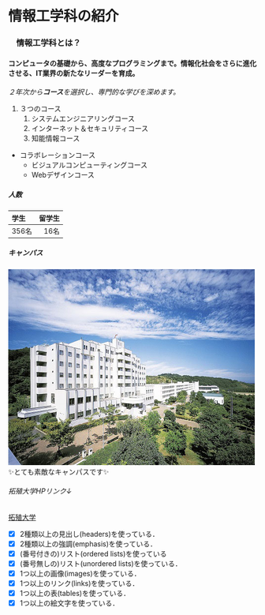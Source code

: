 # 情報工学科の紹介
<!-- Markdown記法を使って学科の紹介ページを作る -->
### 　情報工学科とは？
####  コンピュータの基礎から、高度なプログラミングまで。情報化社会をさらに進化させる、IT業界の新たなリーダーを育成。
*２年次から**コース**を選択し、専門的な学びを深めます。*
1. ３つのコース
   1. システムエンジニアリングコース
   1. インターネット＆セキュリティコース
   1. 知能情報コース
- コラボレーションコース
  - ビジュアルコンピューティングコース
  - Webデザインコース
##### 人数
| 学生 | 留学生 |
|:---|---:|
| 356名 | 16名 |
##### キャンパス
![Takushoku University](hachioji.jpg "八王子国際キャンパス")
:sparkles:とても素敵なキャンパスです:sparkles:
###### 拓殖大学HPリンク↓
[拓殖大学](http://www.takushoku-u.ac.jp "Takushoku University")
<!-- この部分より上に記述を追加して下のチェックボックスで確認する -->
- [x] 2種類以上の見出し(headers)を使っている．
- [x] 2種類以上の強調(emphasis)を使っている．
- [x] (番号付きの)リスト(ordered lists)を使っている
- [x] (番号無しの)リスト(unordered lists)を使っている．
- [x] 1つ以上の画像(images)を使っている．
- [x] 1つ以上のリンク(links)を使っている．
- [x] 1つ以上の表(tables)を使っている．
- [x] 1つ以上の絵文字を使っている．
